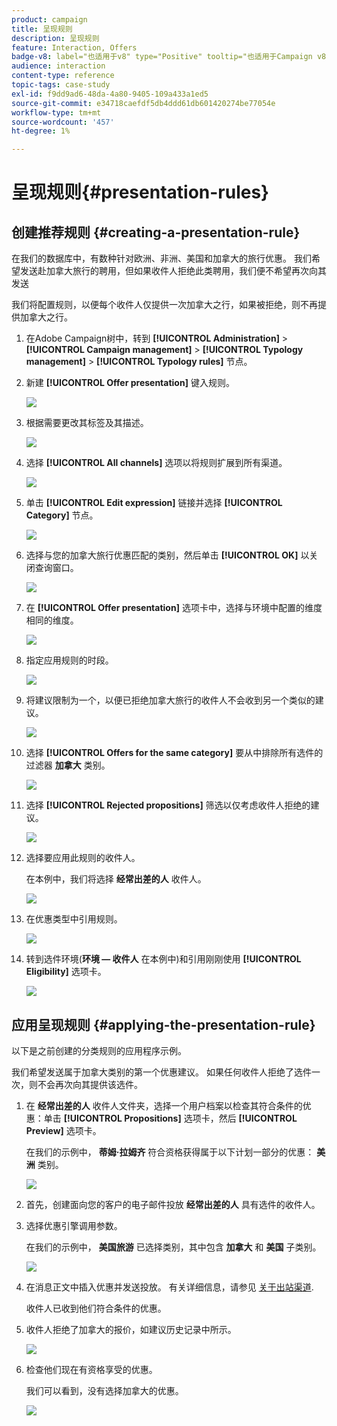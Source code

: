 ```yaml
---
product: campaign
title: 呈现规则
description: 呈现规则
feature: Interaction, Offers
badge-v8: label="也适用于v8" type="Positive" tooltip="也适用于Campaign v8"
audience: interaction
content-type: reference
topic-tags: case-study
exl-id: f9dd9ad6-48da-4a80-9405-109a433a1ed5
source-git-commit: e34718caefdf5db4ddd61db601420274be77054e
workflow-type: tm+mt
source-wordcount: '457'
ht-degree: 1%

---
```


# 呈现规则{#presentation-rules}



## 创建推荐规则 {#creating-a-presentation-rule}

在我们的数据库中，有数种针对欧洲、非洲、美国和加拿大的旅行优惠。 我们希望发送赴加拿大旅行的聘用，但如果收件人拒绝此类聘用，我们便不希望再次向其发送

我们将配置规则，以便每个收件人仅提供一次加拿大之行，如果被拒绝，则不再提供加拿大之行。

1. 在Adobe Campaign树中，转到 **[!UICONTROL Administration]** > **[!UICONTROL Campaign management]** > **[!UICONTROL Typology management]** > **[!UICONTROL Typology rules]** 节点。
1. 新建 **[!UICONTROL Offer presentation]** 键入规则。

   ![](assets/offer_typology_example_001.png)

1. 根据需要更改其标签及其描述。

   ![](assets/offer_typology_example_002.png)

1. 选择 **[!UICONTROL All channels]** 选项以将规则扩展到所有渠道。

   ![](assets/offer_typology_example_003.png)

1. 单击 **[!UICONTROL Edit expression]** 链接并选择 **[!UICONTROL Category]** 节点。

   ![](assets/offer_typology_example_004.png)

1. 选择与您的加拿大旅行优惠匹配的类别，然后单击 **[!UICONTROL OK]** 以关闭查询窗口。

   ![](assets/offer_typology_example_005.png)

1. 在 **[!UICONTROL Offer presentation]** 选项卡中，选择与环境中配置的维度相同的维度。

   ![](assets/offer_typology_example_006.png)

1. 指定应用规则的时段。

   ![](assets/offer_typology_example_007.png)

1. 将建议限制为一个，以便已拒绝加拿大旅行的收件人不会收到另一个类似的建议。

   ![](assets/offer_typology_example_008.png)

1. 选择 **[!UICONTROL Offers for the same category]** 要从中排除所有选件的过滤器 **加拿大** 类别。

   ![](assets/offer_typology_example_020.png)

1. 选择 **[!UICONTROL Rejected propositions]** 筛选以仅考虑收件人拒绝的建议。

   ![](assets/offer_typology_example_021.png)

1. 选择要应用此规则的收件人。

   在本例中，我们将选择 **经常出差的人** 收件人。

   ![](assets/offer_typology_example_009.png)

1. 在优惠类型中引用规则。

   ![](assets/offer_typology_example_013.png)

1. 转到选件环境(**环境 — 收件人** 在本例中)和引用刚刚使用 **[!UICONTROL Eligibility]** 选项卡。

   ![](assets/offer_typology_example_014.png)

## 应用呈现规则 {#applying-the-presentation-rule}

以下是之前创建的分类规则的应用程序示例。

我们希望发送属于加拿大类别的第一个优惠建议。 如果任何收件人拒绝了选件一次，则不会再次向其提供该选件。

1. 在 **经常出差的人** 收件人文件夹，选择一个用户档案以检查其符合条件的优惠：单击 **[!UICONTROL Propositions]** 选项卡，然后 **[!UICONTROL Preview]** 选项卡。

   在我们的示例中， **蒂姆·拉姆齐** 符合资格获得属于以下计划一部分的优惠： **美洲** 类别。

   ![](assets/offer_typology_example_015.png)

1. 首先，创建面向您的客户的电子邮件投放 **经常出差的人** 具有选件的收件人。
1. 选择优惠引擎调用参数。

   在我们的示例中， **美国旅游** 已选择类别，其中包含 **加拿大** 和 **美国** 子类别。

   ![](assets/offer_typology_example_016.png)

1. 在消息正文中插入优惠并发送投放。 有关详细信息，请参见 [关于出站渠道](../../interaction/using/about-outbound-channels.md).

   收件人已收到他们符合条件的优惠。

1. 收件人拒绝了加拿大的报价，如建议历史记录中所示。

   ![](assets/offer_typology_example_018.png)

1. 检查他们现在有资格享受的优惠。

   我们可以看到，没有选择加拿大的优惠。

   ![](assets/offer_typology_example_019.png)
